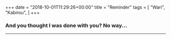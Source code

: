 +++
date = "2018-10-01T11:29:26+00:00"
title = "Reminder"
tags = [
    "Wari",
    "Kabirou",
]
+++
<br>

### And you thought I was done with you? No way... ### 


<hr>
